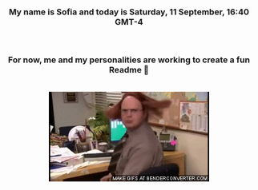 


<div align="center">
<h3 >My name is Sofia and today is Saturday, 11 September, 16:40 GMT-4</h3><br>
<h3 >For now, me and my personalities are working to create a fun Readme 👋
</h3><br>
<img src='img/dwight.gif' alt='working...'/>
</div>
